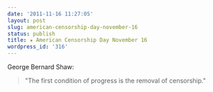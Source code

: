 ```yaml
---
date: '2011-11-16 11:27:05'
layout: post
slug: american-censorship-day-november-16
status: publish
title: ★ American Censorship Day November 16
wordpress_id: '316'
---
```



George Bernard Shaw:

> "The first condition of progress is the removal of censorship."


